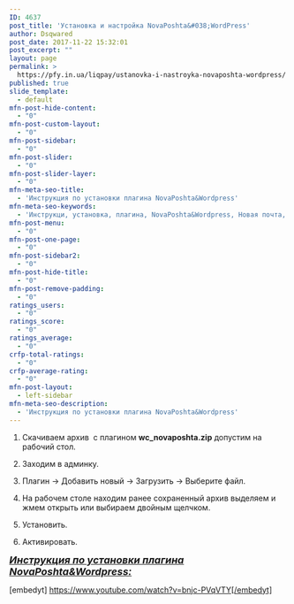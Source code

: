 ```yaml
---
ID: 4637
post_title: 'Установка и настройка NovaPoshta&#038;WordPress'
author: Dsqwared
post_date: 2017-11-22 15:32:01
post_excerpt: ""
layout: page
permalink: >
  https://pfy.in.ua/liqpay/ustanovka-i-nastroyka-novaposhta-wordpress/
published: true
slide_template:
  - default
mfn-post-hide-content:
  - "0"
mfn-post-custom-layout:
  - "0"
mfn-post-sidebar:
  - "0"
mfn-post-slider:
  - "0"
mfn-post-slider-layer:
  - "0"
mfn-meta-seo-title:
  - 'Инструкция по установки плагина NovaPoshta&Wordpress'
mfn-meta-seo-keywords:
  - 'Инструкци, установка, плагина, NovaPoshta&Wordpress, Новая почта, Wordpress, Woocommerce'
mfn-post-menu:
  - "0"
mfn-post-one-page:
  - "0"
mfn-post-sidebar2:
  - "0"
mfn-post-hide-title:
  - "0"
mfn-post-remove-padding:
  - "0"
ratings_users:
  - "0"
ratings_score:
  - "0"
ratings_average:
  - "0"
crfp-total-ratings:
  - "0"
crfp-average-rating:
  - "0"
mfn-post-layout:
  - left-sidebar
mfn-meta-seo-description:
  - 'Инструкция по установки плагина NovaPoshta&Wordpress'
---
```

1. Скачиваем архив  с плагином <strong>wc_novaposhta.zip</strong> допустим на рабочий стол.

1. Заходим в админку.

2. Плагин -&gt; Добавить новый -&gt; Загрузить -&gt; Выберите файл.

3. На рабочем столе находим ранее сохраненный архив выделяем и жмем открыть или выбираем двойным щелчком.

4. Установить.

5. Активировать.

<span style="font-size: large; text-decoration: underline;"><em><strong>Инструкция по установки плагина NovaPoshta&amp;Wordpress:</strong></em></span>

[embedyt] https://www.youtube.com/watch?v=bnjc-PVqVTY[/embedyt]

&nbsp;